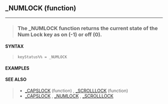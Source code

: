 ## _NUMLOCK (function)
---
<blockquote>

### The _NUMLOCK function returns the current state of the Num Lock key as on (-1) or off (0).

</blockquote>

#### SYNTAX

<blockquote>

`keyStatus%% = _NUMLOCK`

</blockquote>

#### EXAMPLES

<blockquote>


</blockquote>

#### SEE ALSO

<blockquote>

* [_CAPSLOCK](./_CAPSLOCK.md) (function) , [_SCROLLLOCK](./_SCROLLLOCK.md) (function)
* [_CAPSLOCK](./_CAPSLOCK.md) , [_NUMLOCK](./_NUMLOCK.md) , [_SCROLLLOCK](./_SCROLLLOCK.md)

</blockquote>
